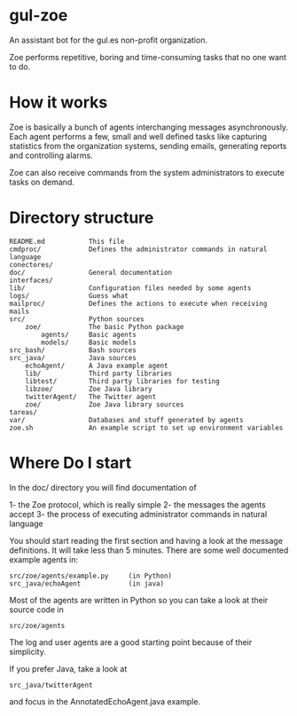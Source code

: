 # gul-zoe

An assistant bot for the gul.es non-profit organization. 

Zoe performs repetitive, boring and time-consuming tasks that no one want to do.



# How it works

Zoe is basically a bunch of agents interchanging messages asynchronously. 
Each agent performs a few, small and well defined tasks like capturing 
statistics from the organization systems, sending emails, generating reports 
and controlling alarms. 

Zoe can also receive commands from the system administrators to execute tasks
on demand.


# Directory structure

    README.md           This file
    cmdproc/            Defines the administrator commands in natural language
    conectores/         
    doc/                General documentation
    interfaces/         
    lib/                Configuration files needed by some agents
    logs/               Guess what
    mailproc/           Defines the actions to execute when receiving mails
    src/                Python sources
        zoe/            The basic Python package
            agents/     Basic agents
            models/     Basic models
    src_bash/           Bash sources
    src_java/           Java sources
        echoAgent/      A Java example agent
        lib/            Third party libraries
        libtest/        Third party libraries for testing
        libzoe/         Zoe Java library
        twitterAgent/   The Twitter agent
        zoe/            Zoe Java library sources
    tareas/             
    var/                Databases and stuff generated by agents
    zoe.sh              An example script to set up environment variables


# Where Do I start

In the doc/ directory you will find documentation of 

1- the Zoe protocol, which is really simple
2- the messages the agents accept
3- the process of executing administrator commands in natural language

You should start reading the first section and having a look at the message
definitions. It will take less than 5 minutes. There are some well documented 
example agents in:

    src/zoe/agents/example.py     (in Python)
    src_java/echoAgent            (in java)

Most of the agents are written in Python so you can take a look at their 
source code in 

    src/zoe/agents

The log and user agents are a good starting point because of their simplicity.

If you prefer Java, take a look at

    src_java/twitterAgent

and focus in the AnnotatedEchoAgent.java example. 

